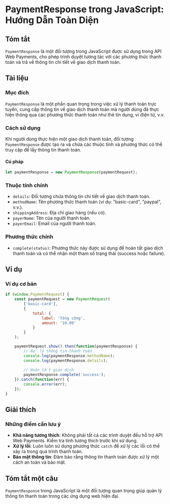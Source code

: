 <!--
Meta Description: # PaymentResponse trong JavaScript: Hướng Dẫn Toàn Diện ## Tóm tắt `PaymentResponse` là một đối tượng trong JavaScript được sử dụng trong API Web Paym...
Meta Keywords: thanh, toán, paymentresponse, thông, tin
-->

# PaymentResponse trong JavaScript: Hướng Dẫn Toàn Diện

## Tóm tắt
`PaymentResponse` là một đối tượng trong JavaScript được sử dụng trong API Web Payments, cho phép trình duyệt tương tác với các phương thức thanh toán và trả về thông tin chi tiết về giao dịch thanh toán.

## Tài liệu
### Mục đích
`PaymentResponse` là một phần quan trọng trong việc xử lý thanh toán trực tuyến, cung cấp thông tin về giao dịch thanh toán mà người dùng đã thực hiện thông qua các phương thức thanh toán như thẻ tín dụng, ví điện tử, v.v.

### Cách sử dụng
Khi người dùng thực hiện một giao dịch thanh toán, đối tượng `PaymentResponse` được tạo ra và chứa các thuộc tính và phương thức có thể truy cập để lấy thông tin thanh toán.

#### Cú pháp
```javascript
let paymentResponse = new PaymentResponse(paymentRequest);
```

### Thuộc tính chính
- `details`: Đối tượng chứa thông tin chi tiết về giao dịch thanh toán.
- `methodName`: Tên phương thức thanh toán (ví dụ: "basic-card", "paypal", v.v.).
- `shippingAddress`: Địa chỉ giao hàng (nếu có).
- `payerName`: Tên của người thanh toán.
- `payerEmail`: Email của người thanh toán.

### Phương thức chính
- `complete(status)`: Phương thức này được sử dụng để hoàn tất giao dịch thanh toán và có thể nhận một tham số trạng thái (success hoặc failure).

## Ví dụ
### Ví dụ cơ bản
```javascript
if (window.PaymentRequest) {
    const paymentRequest = new PaymentRequest(
        ['basic-card'],
        {
            total: {
                label: 'Tổng cộng',
                amount: '10.00'
            }
        }
    );

    paymentRequest.show().then(function(paymentResponse) {
        // Xử lý thông tin thanh toán
        console.log(paymentResponse.methodName);
        console.log(paymentResponse.details);
        
        // Hoàn tất giao dịch
        paymentResponse.complete('success');
    }).catch(function(err) {
        console.error(err);
    });
}
```

## Giải thích
### Những điểm cần lưu ý
- **Khả năng tương thích**: Không phải tất cả các trình duyệt đều hỗ trợ API Web Payments. Kiểm tra tính tương thích trước khi sử dụng.
- **Xử lý lỗi**: Luôn luôn sử dụng phương thức `catch` để xử lý các lỗi có thể xảy ra trong quá trình thanh toán.
- **Bảo mật thông tin**: Đảm bảo rằng thông tin thanh toán được xử lý một cách an toàn và bảo mật.

## Tóm tắt một câu
`PaymentResponse` trong JavaScript là một đối tượng quan trọng giúp quản lý thông tin thanh toán trong các ứng dụng web hiện đại.